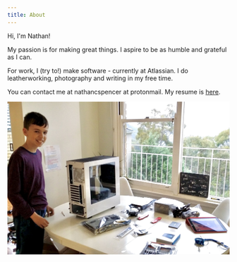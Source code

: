 ```yaml
---
title: About
---
```


Hi, I'm Nathan!

My passion is for making great things. I aspire to be as humble and grateful as I can.

For work, I (try to!) make software - currently at Atlassian. I do leatherworking, photography and writing in my free time.

You can contact me at nathancspencer at protonmail. My resume is [here](../resume.pdf).

![](../photos/building.jpeg)
